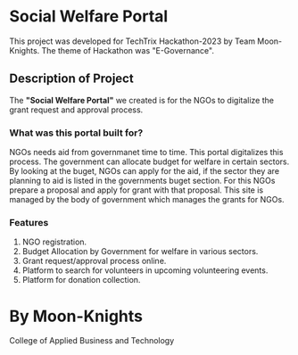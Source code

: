 # Social Welfare Portal
This project was developed for TechTrix Hackathon-2023 by Team Moon-Knights.
The theme of Hackathon was "E-Governance".

## Description of Project
The <b>"Social Welfare Portal"</b> we created is for the NGOs to digitalize the grant request and approval process. 

### What was this portal built for?
NGOs needs aid from governmanet time to time. This portal digitalizes this process. The government can allocate budget for welfare in certain sectors. 
By looking at the buget, NGOs can apply for the aid, if the sector they are planning to aid is listed in the governments buget section. 
For this NGOs prepare a proposal and apply for grant with that proposal. 
This site is managed by the body of government which manages the grants for NGOs. 

### Features
<ol>
    <li>NGO registration.</li>
    <li>Budget Allocation by Government for welfare in various sectors. </li>
    <li>Grant request/approval process online.</li>
    <li>Platform to search for volunteers in upcoming volunteering events.</li>
    <li>Platform for donation collection.</li>
</ol>


# By Moon-Knights
College of Applied Business and Technology
